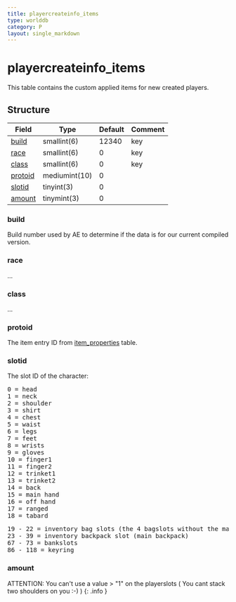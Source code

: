 ```yaml
---
title: playercreateinfo_items
type: worlddb
category: P
layout: single_markdown
---
```


# playercreateinfo_items
This table contains the custom applied items for new created players.

## Structure

Field               | Type          | Default | Comment
------------------- | ------------- | ------- | -------
[build](#build)     | smallint(6)   | 12340   | key
[race](#race)     | smallint(6)   | 0   | key
[class](#class)     | smallint(6)   | 0   | key
[protoid](#protoid) | mediumint(10) | 0       |        
[slotid](#slotid)   | tinyint(3)    | 0       |        
[amount](#amount)   | tinymint(3)   | 0       |        

### build

Build number used by AE to determine if the data is for our current compiled version.

### race

...

### class

...

### protoid

The item entry ID from [item_properties](/Wiki/database/world/item_properties/ "Item properties") table.

### slotid

The slot ID of the character:

<pre>
0 = head
1 = neck
2 = shoulder
3 = shirt
4 = chest
5 = waist
6 = legs
7 = feet
8 = wrists
9 = gloves
10 = finger1
11 = finger2
12 = trinket1
13 = trinket2
14 = back
15 = main hand
16 = off hand
17 = ranged
18 = tabard
</pre>

<pre>
19 - 22 = inventory bag slots (the 4 bagslots without the main backpack)
23 - 39 = inventory backpack slot (main backpack)
67 - 73 = bankslots
86 - 118 = keyring
</pre>

### amount

ATTENTION: You can't use a value > "1" on the playerslots ( You cant stack two shoulders on you :-) )
{: .info }